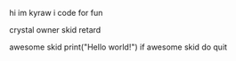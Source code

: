 hi im kyraw
i code for fun

crystal owner
skid
retard

awesome skid
print("Hello world!")
if awesome skid 
do quit
